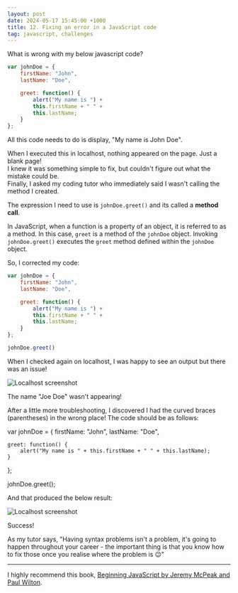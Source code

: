 ```yaml
---
layout: post
date: 2024-05-17 15:45:00 +1000
title: 12. Fixing an error in a JavaScript code
tag: javascript, challenges
---
```

What is wrong with my below javascript code?

```javascript
var johnDoe = {
    firstName: "John",
    lastName: "Doe",

    greet: function() {
        alert("My name is ") +
        this.firstName + " " +
        this.lastName;
    }
};

```

All this code needs to do is display, "My name is John Doe".

When I executed this in localhost, nothing appeared on the page. Just a blank page!  
I knew it was something simple to fix, but couldn't figure out what the mistake could be.   
Finally, I asked my coding tutor who immediately said I wasn't calling the method I created.

The expression I need to use is `johnDoe.greet()` and its called a **method call**. 

In JavaScript, when a function is a property of an object, it is referred to as a method. 
In this case, `greet` is a method of the `johnDoe` object. Invoking `johnDoe.greet()` executes the `greet` method defined within the `johnDoe` object.

So, I corrected my code:

```javascript
var johnDoe = {
    firstName: "John",
    lastName: "Doe",

    greet: function() {
        alert("My name is ") +
        this.firstName + " " +
        this.lastName;
    }
};

johnDoe.greet()
```  

When I checked again on localhost, I was happy to see an output but there was an issue!  

![Localhost screenshot]()

The name "Joe Doe" wasn't appearing!  

After a little more troubleshooting, I discovered I had the curved braces (parentheses) in the wrong place! The code should be as follows:  


var johnDoe = {
    firstName: "John",
    lastName: "Doe",

    greet: function() {
        alert("My name is " + this.firstName + " " + this.lastName);
    }
};

johnDoe.greet();

And that produced the below result:  

![Localhost screenshot]()  

Success!

As my tutor says, "Having syntax problems isn't a problem, it's going to happen throughout your career - 
the important thing is that you know how to fix those once you realise where the problem is 😉"

---
I highly recommend this book, [Beginning JavaScript by Jeremy McPeak and Paul Wilton](https://amzn.to/3QQnJDb).
